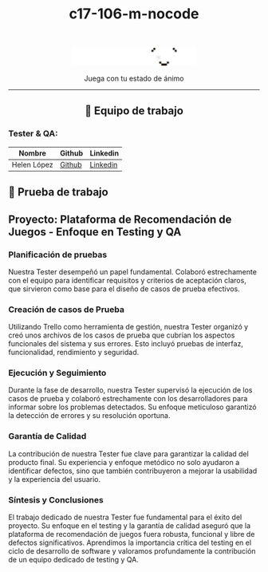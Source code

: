 <h1 align="center">c17-106-m-nocode</h1>
<br/>

<p align="center">
  <img src="logos/Logo Playmood.png" alt="Logo del proyecto" width="250">
</p>
<p align="center">Juega con tu estado de ánimo</p>

--------------

<h2 align="center">💼 Equipo de trabajo</h2>

### Tester & QA:

| Nombre   | Github                                  | Linkedin                                |
|----------|-----------------------------------------|-----------------------------------------|
| Helen López | [Github](enlace/al/perfil/github)    | [Linkedin](enlace/al/perfil/linkedin)|

## 💼 Prueba de trabajo

## Proyecto: Plataforma de Recomendación de Juegos - Enfoque en Testing y QA

### Planificación de pruebas

Nuestra Tester desempeñó un papel fundamental. Colaboró estrechamente con el equipo para identificar requisitos y criterios de aceptación claros, que sirvieron como base para el diseño de casos de prueba efectivos.

### Creación de casos de Prueba

Utilizando Trello como herramienta de gestión, nuestra Tester organizó y creó unos archivos de los casos de prueba que cubrían los aspectos funcionales del sistema y sus errores. Esto incluyó pruebas de interfaz, funcionalidad, rendimiento y seguridad.

### Ejecución y Seguimiento

Durante la fase de desarrollo, nuestra Tester supervisó la ejecución de los casos de prueba y colaboró estrechamente con los desarrolladores para informar sobre los problemas detectados. Su enfoque meticuloso garantizó la detección de errores y su resolución oportuna.

### Garantía de Calidad

La contribución de nuestra Tester fue clave para garantizar la calidad del producto final. Su experiencia y enfoque metódico no solo ayudaron a identificar defectos, sino que también contribuyeron a mejorar la usabilidad y la experiencia del usuario.

### Síntesis y Conclusiones

El trabajo dedicado de nuestra Tester fue fundamental para el éxito del proyecto. Su enfoque en el testing y la garantía de calidad aseguró que la plataforma de recomendación de juegos fuera robusta, funcional y libre de defectos significativos. Aprendimos la importancia crítica del testing en el ciclo de desarrollo de software y valoramos profundamente la contribución de un equipo dedicado de testing y QA.





